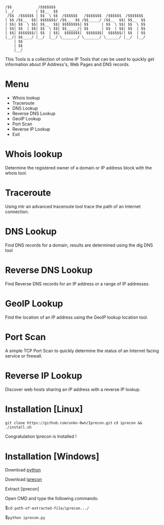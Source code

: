 
        
```
/$$            /$$$$$$$                                         
|__/          | $$__  $$                                        
 /$$  /$$$$$$ | $$  \ $$  /$$$$$$   /$$$$$$$  /$$$$$$  /$$$$$$$ 
| $$ /$$__  $$| $$$$$$$/ /$$__  $$ /$$_____/ /$$__  $$| $$__  $$
| $$| $$  \ $$| $$__  $$| $$$$$$$$| $$      | $$  \ $$| $$  \ $$
| $$| $$  | $$| $$  \ $$| $$_____/| $$      | $$  | $$| $$  | $$
| $$| $$$$$$$/| $$  | $$|  $$$$$$$|  $$$$$$$|  $$$$$$/| $$  | $$
|__/| $$____/ |__/  |__/ \_______/ \_______/ \______/ |__/  |__/
    | $$                                                        
    | $$                                                        
    |__/  
 ``` 
This Tools is a collection of online IP Tools that can be used to quickly get information about IP Address's, Web Pages and DNS records.

# Menu
+ Whois lookup
+ Traceroute
+ DNS Lookup
+ Reverse DNS Lookup
+ GeoIP Lookup
+ Port Scan
+ Reverse IP Lookup
+ Exit
# Whois lookup
Determine the registered owner of a domain or IP address block with the whois tool.
# Traceroute
Using mtr an advanced traceroute tool trace the path of an Internet connection.
# DNS Lookup
Find DNS records for a domain, results are determined using the dig DNS tool
# Reverse DNS Lookup
Find Reverse DNS records for an IP address or a range of IP addresses.
# GeoIP Lookup
Find the location of an IP address using the GeoIP lookup location tool.
# Port Scan
A simple TCP Port Scan to quickly determine the status of an Internet facing service or firewall.
# Reverse IP Lookup
Discover web hosts sharing an IP address with a reverse IP lookup.
# Installation [Linux]

 ``` git clone https://github.com/unkn-0wn/Iprecon.git ```
 ``` cd iprecon && ./install.sh ```
 
 Congratulation Iprecon is Installed !

# Installation [Windows]

 Download [python](https://www.python.org/downloads/release/python-382/)

 Download [iprecon](https://github.com/unkn-0wn/Iprecon.git)

 Extract [iprecon] 

 Open CMD and type the following commands:

 $```cd path-of-extracted-file/iprecon.../```

 $```python iprecon.py```


